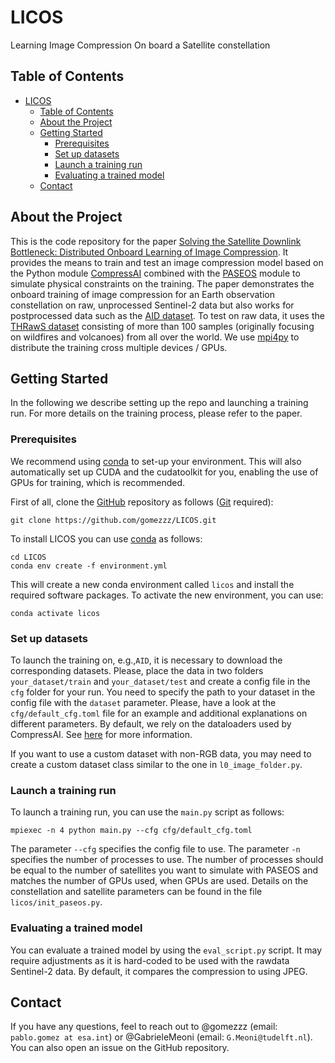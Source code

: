 # LICOS
Learning Image Compression On board a Satellite constellation

<!-- TABLE OF CONTENTS -->
## Table of Contents

- [LICOS](#licos)
  - [Table of Contents](#table-of-contents)
  - [About the Project](#about-the-project)
  - [Getting Started](#getting-started)
    - [Prerequisites](#prerequisites)
    - [Set up datasets](#set-up-datasets)
    - [Launch a training run](#launch-a-training-run)
    - [Evaluating a trained model](#evaluating-a-trained-model)
  - [Contact](#contact)

## About the Project

This is the code repository for the paper [Solving the Satellite Downlink Bottleneck: Distributed Onboard Learning of Image Compression](TODO). It provides the means to train and test an image compression model based on the Python module [CompressAI](https://interdigitalinc.github.io/CompressAI/) combined with the [PASEOS](https://www.github.com/aidotse/PASEOS) module to simulate physical constraints on the training. The paper demonstrates the onboard training of image compression for an Earth observation constellation on raw, unprocessed Sentinel-2 data but also works for postprocessed data such as the [AID dataset](https://captain-whu.github.io/AID/). To test on raw data, it uses the [THRawS dataset](https://zenodo.org/record/7908728) consisting of more than 100 samples (originally focusing on wildfires and volcanoes) from all over the world. We use [mpi4py](https://mpi4py.readthedocs.io/en/stable/) to distribute the training cross multiple devices / GPUs.

## Getting Started

In the following we describe setting up the repo and launching a training run. For more details on the training process, please refer to the paper.

### Prerequisites

We recommend using [conda](https://docs.conda.io/en/latest/) to set-up your environment. This will also automatically set up CUDA and the cudatoolkit for you, enabling the use of GPUs for training, which is recommended.

First of all, clone the [GitHub](https://github.com/gomezzz/LICOS.git) repository as follows ([Git](https://git-scm.com/) required):

```
git clone https://github.com/gomezzz/LICOS.git
```

To install LICOS you can use [conda](https://docs.conda.io/en/latest/) as follows:

```
cd LICOS
conda env create -f environment.yml
```

This will create a new conda environment called `licos` and install the required software packages.
To activate the new environment, you can use:

```
conda activate licos
```

### Set up datasets

To launch the training on, e.g.,`AID`, it is necessary to download the corresponding datasets. Please, place the data in two folders `your_dataset/train` and `your_dataset/test` and create a config file in the `cfg` folder for your run. You need to specify the path to your dataset in the config file with the `dataset` parameter. Please, have a look at the `cfg/default_cfg.toml` file for an example and additional explanations on different parameters. By default, we rely on the dataloaders used by CompressAI. See [here](https://interdigitalinc.github.io/CompressAI/datasets.html) for more information.

If you want to use a custom dataset with non-RGB data, you may need to create a custom dataset class similar to the one in `l0_image_folder.py`.

### Launch a training run

To launch a training run, you can use the `main.py` script as follows:

```
mpiexec -n 4 python main.py --cfg cfg/default_cfg.toml
```

The parameter `--cfg` specifies the config file to use. The parameter `-n` specifies the number of processes to use. The number of processes should be equal to the number of satellites you want to simulate with PASEOS and matches the number of GPUs used, when GPUs are used. Details on the constellation and satellite parameters can be found in the file `licos/init_paseos.py`.

### Evaluating a trained model

You can evaluate a trained model by using the `eval_script.py` script. It may require adjustments as it is hard-coded to be used with the rawdata Sentinel-2 data. By default, it compares the compression to using JPEG.

## Contact

If you have any questions, feel to reach out to @gomezzz (email: `pablo.gomez at esa.int`) or @GabrieleMeoni (email: `G.Meoni@tudelft.nl`). You can also open an issue on the GitHub repository.

